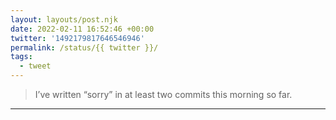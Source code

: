 ```yaml
---
layout: layouts/post.njk
date: 2022-02-11 16:52:46 +00:00
twitter: '1492179817646546946'
permalink: /status/{{ twitter }}/
tags: 
  - tweet
---
```


> I’ve written “sorry” in at least two commits this morning so far.

---
